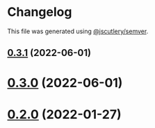 # Changelog

This file was generated using [@jscutlery/semver](https://github.com/jscutlery/semver).

## [0.3.1](https://github.com/leancodepl/pdf-generator/compare/v0.3.0...v0.3.1) (2022-06-01)



# [0.3.0](https://github.com/leancodepl/pdf-generator/compare/v0.2.0...v0.3.0) (2022-06-01)

# [0.2.0](https://github.com/leancodepl/pdf-generator/compare/v0.1.0...v0.2.0) (2022-01-27)
